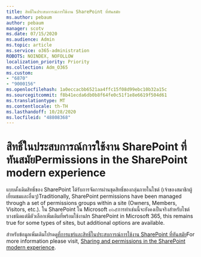 ```yaml
---
title: สิทธิ์ในประสบการณ์การใช้งาน SharePoint ที่ทันสมัย
ms.author: pebaum
author: pebaum
manager: scotv
ms.date: 07/15/2020
ms.audience: Admin
ms.topic: article
ms.service: o365-administration
ROBOTS: NOINDEX, NOFOLLOW
localization_priority: Priority
ms.collection: Adm_O365
ms.custom:
- "6870"
- "9000156"
ms.openlocfilehash: 1a0eccacbb6521aa4ffc15f08d99ebc10b32a15c
ms.sourcegitcommit: f8b41ecda6db0b8f64fe0c51f1e8e6619f504d61
ms.translationtype: MT
ms.contentlocale: th-TH
ms.lasthandoff: 10/28/2020
ms.locfileid: "48808368"
---
```

# <a name="permissions-in-the-sharepoint-modern-experience"></a><span data-ttu-id="51142-102">สิทธิ์ในประสบการณ์การใช้งาน SharePoint ที่ทันสมัย</span><span class="sxs-lookup"><span data-stu-id="51142-102">Permissions in the SharePoint modern experience</span></span>

<span data-ttu-id="51142-103">แบบดั้งเดิมสิทธิ์ของ SharePoint ได้รับการจัดการผ่านชุดสิทธิ์ของกลุ่มภายในไซต์ (เจ้าของสมาชิกผู้เยี่ยมชมและอื่นๆ)</span><span class="sxs-lookup"><span data-stu-id="51142-103">Traditionally, SharePoint permissions have been managed through a set of permissions groups within a site (Owners, Members, Visitors, etc.).</span></span> <span data-ttu-id="51142-104">ใน SharePoint ใน Microsoft ๓๖๕การทำเช่นนี้จะยังคงเป็นจริงสำหรับไซต์บางชนิดแต่มีตัวเลือกเพิ่มเติมที่พร้อมใช้งาน</span><span class="sxs-lookup"><span data-stu-id="51142-104">In SharePoint in Microsoft 365, this remains true for some types of sites, but additional options are available.</span></span>  

<span data-ttu-id="51142-105">สำหรับข้อมูลเพิ่มเติมโปรดดู[ที่การแชร์และสิทธิ์ในประสบการณ์การใช้งาน SharePoint ที่ทันสมัย](https://docs.microsoft.com/sharepoint/modern-experience-sharing-permissions)</span><span class="sxs-lookup"><span data-stu-id="51142-105">For more information please visit, [Sharing and permissions in the SharePoint modern experience](https://docs.microsoft.com/sharepoint/modern-experience-sharing-permissions).</span></span>
